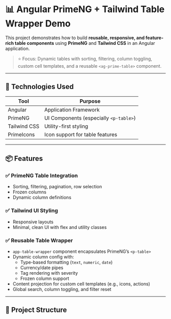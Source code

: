 # 📊 Angular PrimeNG + Tailwind Table Wrapper Demo

This project demonstrates how to build **reusable, responsive, and feature-rich table components** using **PrimeNG** and **Tailwind CSS** in an Angular application.

> ⭐ Focus: Dynamic tables with sorting, filtering, column toggling, custom cell templates, and a reusable `<ag-prime-table>` component.

---

## 🚀 Technologies Used

| Tool        | Purpose                          |
|-------------|----------------------------------|
| Angular     | Application Framework            |
| PrimeNG     | UI Components (especially `<p-table>`) |
| Tailwind CSS| Utility-first styling            |
| PrimeIcons  | Icon support for table features  |

---

## 📦 Features

### ✅ PrimeNG Table Integration
- Sorting, filtering, pagination, row selection
- Frozen columns
- Dynamic column definitions

### ✅ Tailwind UI Styling
- Responsive layouts
- Minimal, clean UI with flex and utility classes

### ✅ Reusable Table Wrapper
- `app-table-wrapper` component encapsulates PrimeNG’s `<p-table>`
- Dynamic column config with:
  - Type-based formatting (`text`, `numeric`, `date`)
  - Currency/date pipes
  - Tag rendering with severity
  - Frozen column support
- Content projection for custom cell templates (e.g., icons, actions)
- Global search, column toggling, and filter reset

---

## 🧱 Project Structure

